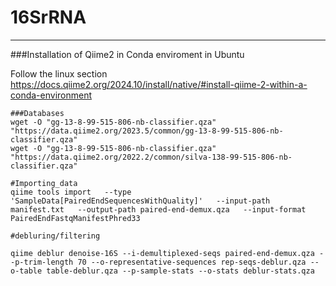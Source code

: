 # 16SrRNA
-----------
###Installation of Qiime2 in Conda enviroment in Ubuntu

Follow the linux section
https://docs.qiime2.org/2024.10/install/native/#install-qiime-2-within-a-conda-environment

```
###Databases
wget -O "gg-13-8-99-515-806-nb-classifier.qza" "https://data.qiime2.org/2023.5/common/gg-13-8-99-515-806-nb-classifier.qza"
wget -O "gg-13-8-99-515-806-nb-classifier.qza" "https://data.qiime2.org/2022.2/common/silva-138-99-515-806-nb-classifier.qza"

#Importing_data
qiime tools import   --type 'SampleData[PairedEndSequencesWithQuality]'   --input-path manifest.txt   --output-path paired-end-demux.qza   --input-format PairedEndFastqManifestPhred33

#debluring/filtering

qiime deblur denoise-16S --i-demultiplexed-seqs paired-end-demux.qza --p-trim-length 70 --o-representative-sequences rep-seqs-deblur.qza --o-table table-deblur.qza --p-sample-stats --o-stats deblur-stats.qza


```
